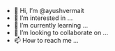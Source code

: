 - 👋 Hi, I’m @ayushvermait
- 👀 I’m interested in ...
- 🌱 I’m currently learning ...
- 💞️ I’m looking to collaborate on ...
- 📫 How to reach me ...

<!---
ayushvermait/ayushvermait is a ✨ special ✨ repository because its `README.md` (this file) appears on your GitHub profile.
You can click the Preview link to take a look at your changes.
--->
